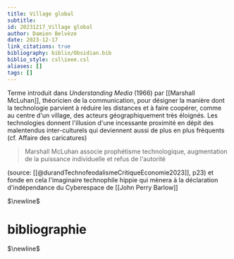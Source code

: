 ```yaml
---
title: Village global
subtitle:
id: 20231217_Village global
author: Damien Belvèze
date: 2023-12-17
link_citations: true
bibliography: biblio/Obsidian.bib
biblio_style: csl\ieee.csl
aliases: []
tags: []
---
```

Terme introduit dans *Understanding Media* (1966) par [[Marshall McLuhan]], théoricien de la communication, pour désigner la manière dont la technologie parvient à réduire les distances et à faire coopérer, comme au centre d'un village, des acteurs géographiquement très éloignés. 
Les technologies donnent l'illusion d'une incessante proximité en dépit des malentendus inter-culturels qui deviennent aussi de plus en plus fréquents (cf. Affaire des caricatures)

> Marshall McLuhan associe prophétisme technologique, augmentation de la puissance individuelle et refus de l'autorité

(source: [[@durandTechnofeodalismeCritiqueEconomie2023]], p23) et fonde en cela l'imaginaire technophile hippie qui mènera à la déclaration d'indépendance du Cyberespace de [[John Perry Barlow]]

$\newline$
# bibliographie
$\newline$






